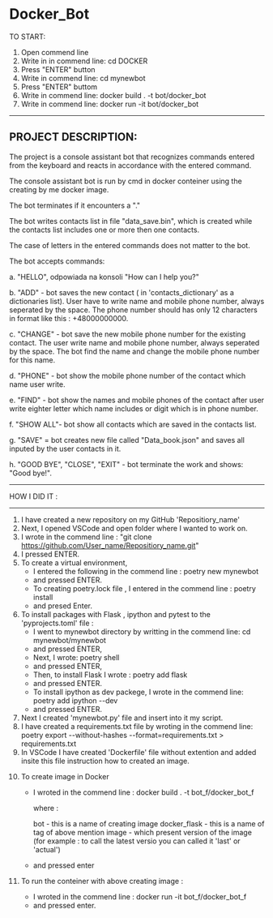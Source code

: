 # Docker_Bot

TO START:

1. Open commend line
2. Write in in commend line: cd DOCKER
3. Press "ENTER" button
4. Write in commend line: cd mynewbot
5. Press "ENTER" buttom
6. Write in commend line: docker build . -t bot/docker_bot
7. Write in commend line: docker run -it bot/docker_bot

---

## PROJECT DESCRIPTION:

The project is a console assistant bot that recognizes commands entered from the keyboard and reacts in accordance with the entered command.

The console assistant bot is run by cmd in docker conteiner using the creating by me docker image.

The bot terminates if it encounters a "."

The bot writes contacts list in file "data_save.bin", which is created while the contacts list includes one or more then one contacts.

The case of letters in the entered commands does not matter to the bot.

The bot accepts commands:

a. "HELLO", odpowiada na konsoli "How can I help you?"

b. "ADD" - bot saves the new contact ( in 'contacts_dictionary' as a dictionaries list). User have to write name and mobile phone number, always seperated by the space. The phone number should has only 12 characters in format like this : +48000000000.

c. "CHANGE" - bot save the new mobile phone number for the existing contact. The user write name and mobile phone number, always seperated by the space. The bot find the name and change the mobile phone number for this name.

d. "PHONE" - bot show the mobile phone number of the contact which name user write.

e. "FIND" - bot show the names and mobile phones of the contact after user write eighter letter which name includes or digit which is in phone number.

f. "SHOW ALL"- bot show all contacts which are saved in the contacts list.

g. "SAVE" = bot creates new file called "Data_book.json" and saves all inputed by the user contacts in it.

h. "GOOD BYE", "CLOSE", "EXIT" - bot terminate the work and shows: "Good bye!".

---

HOW I DID IT :

---

1. I have created a new repository on my GitHub 'Repositiory_name'
2. Next, I opened VSCode and open folder where I wanted to work on.
3. I wrote in the commend line : "git clone https://github.com/User_name/Repositiory_name.git"
4. I pressed ENTER.
5. To create a virtual environment,
   - I entered the following in the commend line : poetry new mynewbot
   - and pressed ENTER.
   - To creating poetry.lock file , I entered in the commend line : poetry install
   - and presed Enter.
6. To install packages with Flask , ipython and pytest to the 'pyprojects.toml' file :
   - I went to mynewbot directory by writting in the commend line: cd mynewbot/mynewbot
   - and pressed ENTER,
   - Next, I wrote: poetry shell
   - and pressed ENTER,
   - Then, to install Flask I wrote : poetry add flask
   - and pressed ENTER.
   - To install ipython as dev packege, I wrote in the commend line: poetry add ipython --dev
   - and pressed ENTER.
7. Next I created 'mynewbot.py' file and insert into it my script.
8. I have created a requirements.txt file by wroting in the commend line: poetry export --without-hashes --format=requirements.txt > requirements.txt
9. In VSCode I have created 'Dockerfile' file without extention and added insite this file instruction how to created an image.

<!--

# Polecenie Docker FROM określa podstawowy obraz kontenera.

# Podstawowy obraz to Linux z preinstalowanym python-3.11

FROM python:3.11

# Ustawiam zmienną środowiskową

ENV MY-BOT /app

# Ustawiam katalog roboczy o nazwie MY_BOT wewnątrz kontenera

WORKDIR $MY-BOT

# Kopiuje inne pliki do katalogu roboczego kontenera

COPY . .

# Instalujemy zależności wewnątrz kontenera

RUN pip install -r requirements.txt

# Oznaczamy port, na którym aplikacja działa wewnątrz kontenera

# Uruchomiamy naszą aplikację wewnątrz kontenera

CMD ["python", "mynewbot.py"] -->

10. To create image in Docker

    - I wroted in the commend line : docker build . -t bot_f/docker_bot_f

      where :

      bot - this is a name of creating image
      docker_flask - this is a name of tag of above mention image - which present version of the image (for example : to call the latest versio you can called it 'last' or 'actual')

    - and pressed enter

11. To run the conteiner with above creating image :

    - I wroted in the commend line : docker run -it bot_f/docker_bot_f
    - and pressed enter.
